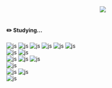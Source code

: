 <!-- git 사용-->
<div align="center">
   <!-- 깃허브 스탯 -->
   <img src="https://github-readme-stats.vercel.app/api?username=&show_icons=true&theme=buefy" />
  <br>
  <br>
</div>

<!-- 방문자 수 배지 (주석 처리됨) -->
<!--
<div align="center">
   <a href="https://hits.seeyoufarm.com">
      <img src="https://hits.seeyoufarm.com/api/count/incr/badge.svg?url=https%3A%2F%2Fgithub.com%2Frkdwns6335&count_bg=%23896AFF&title_bg=%23555555&icon=&icon_color=%23E7E7E7&title=hits&edge_flat=false"/>
   </a>
</div>
-->



#### ✏️ Studying...
![js](https://img.shields.io/badge/HTML-239120?style=for-the-badge&logo=html5&logoColor=white)
![js](https://img.shields.io/badge/CSS-239120?&style=for-the-badge&logo=css3&logoColor=white)
![js](https://img.shields.io/badge/JavaScript-F7DF1E?style=for-the-badge&logo=JavaScript&logoColor=white)
![js](https://img.shields.io/badge/Java-ED8B00?style=for-the-badge&logo=openjdk&logoColor=white)
![js](https://img.shields.io/badge/PHP-777BB4?style=for-the-badge&logo=php&logoColor=white)
![js](https://img.shields.io/badge/Python-3776AB?style=for-the-badge&logo=python&logoColor=white)
<br/>
![js](https://img.shields.io/badge/CentOS-262577?style=for-the-badge&logo=CentOS&logoColor=white)
![js](https://img.shields.io/badge/Kali_Linux-557C94?style=for-the-badge&logo=kali-linux&logoColor=white)
<br/>
![js](https://img.shields.io/badge/Spring_Security-6DB33F?style=for-the-badge&logo=Spring-Security&logoColor=white)
![js](https://img.shields.io/badge/React-20232A?style=for-the-badge&logo=react&logoColor=61DAFB)
![js](https://img.shields.io/badge/Spring-6DB33F?style=for-the-badge&logo=spring&logoColor=white)
<br/>
![js](https://img.shields.io/badge/MySQL-005C84?style=for-the-badge&logo=mysql&logoColor=white)
<br/>
![js](https://img.shields.io/badge/Eclipse-2C2255?style=for-the-badge&logo=eclipse&logoColor=white)
![js](https://img.shields.io/badge/Visual_Studio_Code-0078D4?style=for-the-badge&logo=visual%20studio%20code&logoColor=white)
<br/>
![js](https://img.shields.io/badge/Notion-000000?style=for-the-badge&logo=notion&logoColor=white)



